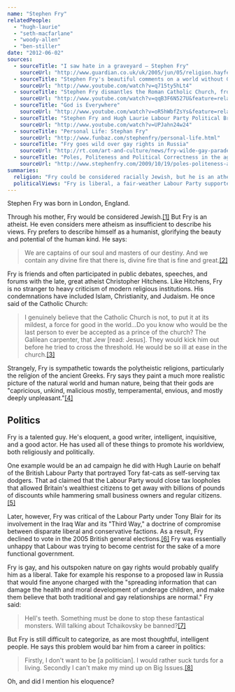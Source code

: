 ```yaml
---
name: "Stephen Fry"
relatedPeople:
  - "hugh-laurie"
  - "seth-macfarlane"
  - "woody-allen"
  - "ben-stiller"
date: "2012-06-02"
sources:
  - sourceTitle: "I saw hate in a graveyard – Stephen Fry"
    sourceUrl: "http://www.guardian.co.uk/uk/2005/jun/05/religion.hayfestival2005"
  - sourceTitle: "Stephen Fry's beautiful comments on a world without God"
    sourceUrl: "http://www.youtube.com/watch?v=q715ty5hLt4"
  - sourceTitle: "Stephen Fry dismantles the Roman Catholic Church, from the Intelligence Squared debate"
    sourceUrl: "http://www.youtube.com/watch?v=qqB3F6N527U&feature=related"
  - sourceTitle: "God is Everywhere"
    sourceUrl: "http://www.youtube.com/watch?v=oR5hWbfZsYs&feature=related"
  - sourceTitle: "Stephen Fry and Hugh Laurie Labour Party Political Broadcast 25th November 1993"
    sourceUrl: "http://www.youtube.com/watch?v=UPJahn24w24"
  - sourceTitle: "Personal Life: Stephan Fry"
    sourceUrl: "http://www.funbaz.com/stephenfry/personal-life.html"
  - sourceTitle: "Fry goes wild over gay rights in Russia"
    sourceUrl: "http://rt.com/art-and-culture/news/fry-wilde-gay-parade-873/"
  - sourceTitle: "Poles, Politeness and Political Correctness in the age of Twitter"
    sourceUrl: "http://www.stephenfry.com/2009/10/19/poles-politeness-and-politics-in-the-age-of-twitter/2/"
summaries:
  religion: "Fry could be considered racially Jewish, but he is an atheist. More accurately, he is a humanist."
  politicalViews: "Fry is liberal, a fair-weather Labour Party supporter, and a gay rights activist."
---
```


Stephen Fry was born in London, England.

Through his mother, Fry would be considered Jewish.<a class="source-citation" href="#http%3A%2F%2Fwww.guardian.co.uk%2Fuk%2F2005%2Fjun%2F05%2Freligion.hayfestival2005" title="I saw hate in a graveyard – Stephen Fry">[1]</a> But Fry is an atheist. He even considers mere atheism as insufficient to describe his views. Fry prefers to describe himself as a humanist, glorifying the beauty and potential of the human kind. He says:

>We are captains of our soul and masters of our destiny. And we contain any divine fire that there is, divine fire that is fine and great.<a class="source-citation" href="#http%3A%2F%2Fwww.youtube.com%2Fwatch%3Fv%3Dq715ty5hLt4" title="Stephen Fry&apos;s beautiful comments on a world without God">[2]</a>

Fry is friends and often participated in public debates, speeches, and forums with the late, great atheist Christopher Hitchens. Like Hitchens, Fry is no stranger to heavy criticism of modern religious institutions. His condemnations have included Islam, Christianity, and Judaism. He once said of the Catholic Church:

>I genuinely believe that the Catholic Church is not, to put it at its mildest, a force for good in the world…Do you know who would be the last person to ever be accepted as a prince of the church? The Galilean carpenter, that Jew [read: Jesus]. They would kick him out before he tried to cross the threshold. He would be so ill at ease in the church.<a class="source-citation" href="#http%3A%2F%2Fwww.youtube.com%2Fwatch%3Fv%3DqqB3F6N527U%26feature%3Drelated" title="Stephen Fry dismantles the Roman Catholic Church, from the Intelligence Squared debate">[3]</a>

Strangely, Fry is sympathetic towards the polytheistic religions, particularly the religion of the ancient Greeks. Fry says they paint a much more realistic picture of the natural world and human nature, being that their gods are "capricious, unkind, malicious mostly, temperamental, envious, and mostly deeply unpleasant."<a class="source-citation" href="#http%3A%2F%2Fwww.youtube.com%2Fwatch%3Fv%3DoR5hWbfZsYs%26feature%3Drelated" title="God is Everywhere">[4]</a>

## Politics

Fry is a talented guy. He's eloquent, a good writer, intelligent, inquisitive, and a good actor. He has used all of these things to promote his worldview, both religiously and politically.

One example would be an ad campaign he did with Hugh Laurie on behalf of the British Labour Party that portrayed Tory fat-cats as self-serving tax dodgers. That ad claimed that the Labour Party would close tax loopholes that allowed Britain's wealthiest citizens to get away with billions of pounds of discounts while hammering small business owners and regular citizens.<a class="source-citation" href="#http%3A%2F%2Fwww.youtube.com%2Fwatch%3Fv%3DUPJahn24w24" title="Stephen Fry and Hugh Laurie Labour Party Political Broadcast 25th November 1993">[5]</a>

Later, however, Fry was critical of the Labour Party under Tony Blair for its involvement in the Iraq War and its "Third Way," a doctrine of compromise between disparate liberal and conservative factions. As a result, Fry declined to vote in the 2005 British general elections.<a class="source-citation" href="#http%3A%2F%2Fwww.funbaz.com%2Fstephenfry%2Fpersonal-life.html" title="Personal Life: Stephan Fry">[6]</a> Fry was essentially unhappy that Labour was trying to become centrist for the sake of a more functional government.

Fry is gay, and his outspoken nature on gay rights would probably qualify him as a liberal. Take for example his response to a proposed law in Russia that would fine anyone charged with the "spreading information that can damage the health and moral development of underage children, and make them believe that both traditional and gay relationships are normal." Fry said:

>Hell's teeth. Something must be done to stop these fantastical monsters. Will talking about Tchaikovsky be banned?<a class="source-citation" href="#http%3A%2F%2Frt.com%2Fart-and-culture%2Fnews%2Ffry-wilde-gay-parade-873%2F" title="Fry goes wild over gay rights in Russia">[7]</a>

But Fry is still difficult to categorize, as are most thoughtful, intelligent people. He says this problem would bar him from a career in politics:

>Firstly, I don't want to be [a politician]. I would rather suck turds for a living. Secondly I can't make my mind up on Big Issues.<a class="source-citation" href="#http%3A%2F%2Fwww.stephenfry.com%2F2009%2F10%2F19%2Fpoles-politeness-and-politics-in-the-age-of-twitter%2F2%2F" title="Poles, Politeness and Political Correctness in the age of Twitter">[8]</a>

Oh, and did I mention his eloquence?